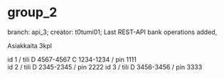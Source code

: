 # group_2
branch: api_3;
creator: t0tumi01;
Last REST-API bank operations added,


Asiakkaita 3kpl

id 1 / tili D 4567-4567 C 1234-1234 / pin 1111         
id 2 / tili D 2345-2345 / pin 2222
id 3 / tili D 3456-3456 / pin 3333
